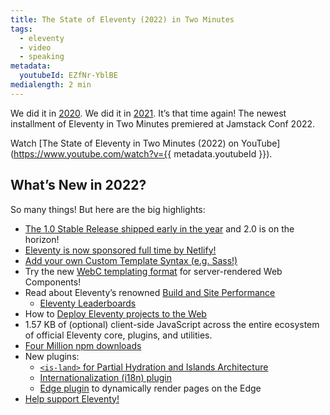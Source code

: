 ```yaml
---
title: The State of Eleventy (2022) in Two Minutes
tags:
  - eleventy
  - video
  - speaking
metadata:
  youtubeId: EZfNr-YblBE
medialength: 2 min
---
```

We did it in [2020](/web/jamsnack/). We did it in [2021](/web/state-of-eleventy/). It’s that time again! The newest installment of Eleventy in Two Minutes premiered at Jamstack Conf 2022.

<div class="fullwidth"><youtube-lite-player @slug="{{ metadata.youtubeId }}" @label="{{ title }}"></youtube-lite-player></div>

Watch [The State of Eleventy in Two Minutes (2022) on YouTube](https://www.youtube.com/watch?v={{ metadata.youtubeId }}).

## What’s New in 2022?

So many things! But here are the big highlights:

* [The 1.0 Stable Release shipped early in the year](https://www.11ty.dev/blog/eleventy-one-point-oh/) and 2.0 is on the horizon!
* [Eleventy is now sponsored full time by Netlify!](https://www.11ty.dev/blog/eleventy-oss/)
* [Add your own Custom Template Syntax (e.g. Sass!)](https://www.11ty.dev/docs/languages/custom/)
* Try the new [WebC templating format](https://www.11ty.dev/docs/languages/webc/) for server-rendered Web Components!
* Read about Eleventy’s renowned [Build and Site Performance](https://www.11ty.dev/docs/performance/)
	* [Eleventy Leaderboards](https://www.11ty.dev/speedlify/)
* How to [Deploy Eleventy projects to the Web](https://www.11ty.dev/docs/deployment/)
* 1.57 KB of (optional) client-side JavaScript across the entire ecosystem of official Eleventy core, plugins, and utilities.
* [Four Million npm downloads](https://www.11ty.dev/blog/four-million/)
* New plugins:
	* [`<is-land>` for Partial Hydration and Islands Architecture](https://www.11ty.dev/docs/plugins/partial-hydration/)
	* [Internationalization (i18n) plugin](https://www.11ty.dev/docs/plugins/i18n/)
	* [Edge plugin](https://www.11ty.dev/docs/plugins/edge/) to dynamically render pages on the Edge
* [Help support Eleventy!](https://www.11ty.dev/docs/community/)